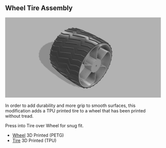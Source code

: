 ## Wheel Tire Assembly
![Tire and Wheel](/Images/Wheel_Tire_Assy.png?raw=true "Tire and Wheel")

In order to add durability and more grip to smooth surfaces, this modification adds a TPU printed tire to a wheel that has been printed without tread.
 
 Press into Tire over Wheel for snug fit.


+ [Wheel](https://github.com/jrjennings/Audacity/blob/main/3d%20Prints/Wheel_Left.stl)  3D Printed (PETG)
+ [Tire](https://github.com/jrjennings/Audacity/blob/main/3d%20Prints/Tire.stl) 3D Printed (TPU)
